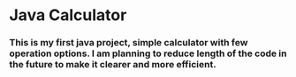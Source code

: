 # Java Calculator

### This is my first java project, simple calculator with few operation options. I am planning to reduce length of the code in the future to make it clearer and more efficient.
